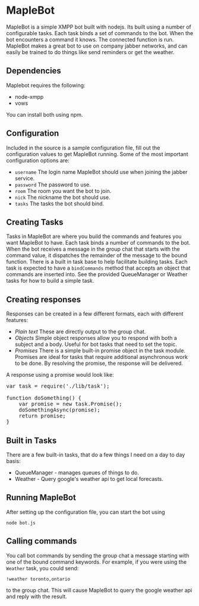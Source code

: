 MapleBot
==========

MapleBot is a simple XMPP bot built with nodejs.  Its built using a
number of configurable tasks.  Each task binds a set of commands to the
bot.  When the bot encounters a command it knows.  The connected
function is run.  MapleBot makes a great bot to use on company jabber
networks, and can easily be trained to do things like send reminders or
get the weather.

Dependencies
------------

Maplebot requires the following:

- node-xmpp
- vows

You can install both using npm.

Configuration
-------------

Included in the source is a sample configuration file,  fill out the
configuration values to get MapleBot running. Some of the most important
configuration options are:

- `username` The login name MapleBot should use when joining the jabber
  service.
- `password` The password to use.
- `room` The room you want the bot to join.
- `nick` The nickname the bot should use.
- `tasks` The tasks the bot should bind.

Creating Tasks
--------------

Tasks in MapleBot are where you build the commands and features you want
MapleBot to have.  Each task binds a number of commands to the bot.
When the bot receives a message in the group chat that starts with the
command value, it dispatches the remainder of the message to the bound
function.  There is a built in task base to help facilitate building
tasks.  Each task is expected to have a `bindCommands` method that
accepts an object that commands are inserted into.  See the provided
QueueManager or Weather tasks for how to build a simple task.

Creating responses
------------------

Responses can be created in a few different formats, each with different
features:

- *Plain text* These are directly output to the group chat.  
- *Objects* Simple object responses allow you to respond with both a
  subject and a body.  Useful for bot tasks that need to set the topic.
- *Promises* There is a simple built-in promise object in the task module.  Promises are ideal
  for tasks that require additional asynchronous work to be done.  By resolving the promise, 
  the response will be delivered.

A response using a promise would look like:

<pre>
var task = require('./lib/task');

function doSomething() {
	var promise = new task.Promise();
	doSomethingAsync(promise);
	return promise;
}
</pre>


Built in Tasks
--------------

There are a few built-in tasks, that do a few things I need on a day to
day basis:

- QueueManager - manages queues of things to do.
- Weather - Query google's weather api to get local forecasts.

Running MapleBot
----------------

After setting up the configuration file, you can start the bot using

	node bot.js

Calling commands
----------------

You call bot commands by sending the group chat a message starting with
one of the bound command keywords.  For example, if you were using the
`Weather` task, you could send:

	!weather toronto,ontario

to the group chat.  This will cause MapleBot to query the google weather
api and reply with the result.


